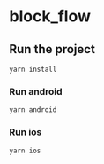 # block_flow

## Run the project

```
yarn install
```

### Run android

```
yarn android
```

### Run ios

```
yarn ios
```
